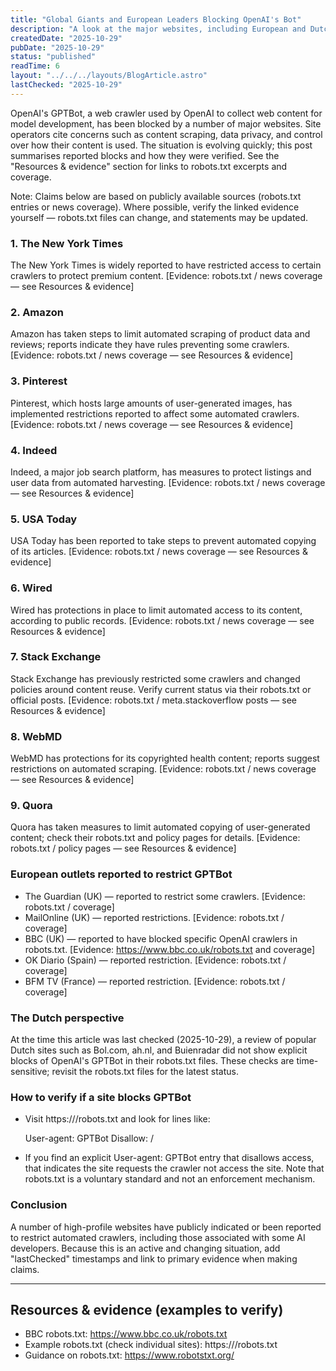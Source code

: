 ```yaml
---
title: "Global Giants and European Leaders Blocking OpenAI's Bot"
description: "A look at the major websites, including European and Dutch companies, that are blocking OpenAI's GPTBot and why they are doing it."
createdDate: "2025-10-29"
pubDate: "2025-10-29"
status: "published"
readTime: 6
layout: "../../../layouts/BlogArticle.astro"
lastChecked: "2025-10-29"
---
```


OpenAI's GPTBot, a web crawler used by OpenAI to collect web content for model development, has been blocked by a number of major websites. Site operators cite concerns such as content scraping, data privacy, and control over how their content is used. The situation is evolving quickly; this post summarises reported blocks and how they were verified. See the "Resources & evidence" section for links to robots.txt excerpts and coverage.

Note: Claims below are based on publicly available sources (robots.txt entries or news coverage). Where possible, verify the linked evidence yourself — robots.txt files can change, and statements may be updated.

### 1. The New York Times
The New York Times is widely reported to have restricted access to certain crawlers to protect premium content. [Evidence: robots.txt / news coverage — see Resources & evidence]

### 2. Amazon
Amazon has taken steps to limit automated scraping of product data and reviews; reports indicate they have rules preventing some crawlers. [Evidence: robots.txt / news coverage — see Resources & evidence]

### 3. Pinterest
Pinterest, which hosts large amounts of user-generated images, has implemented restrictions reported to affect some automated crawlers. [Evidence: robots.txt / news coverage — see Resources & evidence]

### 4. Indeed
Indeed, a major job search platform, has measures to protect listings and user data from automated harvesting. [Evidence: robots.txt / news coverage — see Resources & evidence]

### 5. USA Today
USA Today has been reported to take steps to prevent automated copying of its articles. [Evidence: robots.txt / news coverage — see Resources & evidence]

### 6. Wired
Wired has protections in place to limit automated access to its content, according to public records. [Evidence: robots.txt / news coverage — see Resources & evidence]

### 7. Stack Exchange
Stack Exchange has previously restricted some crawlers and changed policies around content reuse. Verify current status via their robots.txt or official posts. [Evidence: robots.txt / meta.stackoverflow posts — see Resources & evidence]

### 8. WebMD
WebMD has protections for its copyrighted health content; reports suggest restrictions on automated scraping. [Evidence: robots.txt / news coverage — see Resources & evidence]

### 9. Quora
Quora has taken measures to limit automated copying of user-generated content; check their robots.txt and policy pages for details. [Evidence: robots.txt / policy pages — see Resources & evidence]

### European outlets reported to restrict GPTBot
- The Guardian (UK) — reported to restrict some crawlers. [Evidence: robots.txt / coverage]
- MailOnline (UK) — reported restrictions. [Evidence: robots.txt / coverage]
- BBC (UK) — reported to have blocked specific OpenAI crawlers in robots.txt. [Evidence: https://www.bbc.co.uk/robots.txt and coverage]
- OK Diario (Spain) — reported restriction. [Evidence: robots.txt / coverage]
- BFM TV (France) — reported restriction. [Evidence: robots.txt / coverage]

### The Dutch perspective
At the time this article was last checked (2025-10-29), a review of popular Dutch sites such as Bol.com, ah.nl, and Buienradar did not show explicit blocks of OpenAI's GPTBot in their robots.txt files. These checks are time-sensitive; revisit the robots.txt files for the latest status.

### How to verify if a site blocks GPTBot
- Visit https://<site>/robots.txt and look for lines like:

  User-agent: GPTBot
  Disallow: /

- If you find an explicit User-agent: GPTBot entry that disallows access, that indicates the site requests the crawler not access the site. Note that robots.txt is a voluntary standard and not an enforcement mechanism.

### Conclusion
A number of high-profile websites have publicly indicated or been reported to restrict automated crawlers, including those associated with some AI developers. Because this is an active and changing situation, add "lastChecked" timestamps and link to primary evidence when making claims.

---

## Resources & evidence (examples to verify)
- BBC robots.txt: https://www.bbc.co.uk/robots.txt
- Example robots.txt (check individual sites): https://<site>/robots.txt
- Guidance on robots.txt: https://www.robotstxt.org/